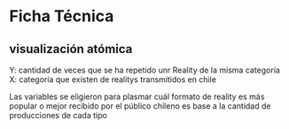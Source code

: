 # Ficha Técnica
## visualización atómica

Y: cantidad de veces que se ha repetido unr Reality de la misma categoría
X: categoría que existen de realitys transmitidos en chile

Las variables se eligieron para plasmar cuál formato de reality es más popular o mejor recibido por el público chileno es base a la cantidad de producciones de cada tipo


